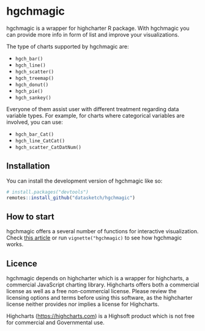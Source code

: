 
<!-- README.md is generated from README.Rmd. Please edit that file -->

# hgchmagic

<!-- badges: start -->
<!-- badges: end -->

hgchmagic is a wrapper for highcharter R package. With hgchmagic you can
provide more info in form of list and improve your visualizations.

The type of charts supported by hgchmagic are:

- `hgch_bar()`
- `hgch_line()`
- `hgch_scatter()`
- `hgch_treemap()`
- `hgch_donut()`
- `hgch_pie()`
- `hgch_sankey()`

Everyone of them assist user with different treatment regarding data
variable types. For example, for charts where categorical variables are
involved, you can use:

- `hgch_bar_Cat()`
- `hgch_line_CatCat()`
- `hgch_scatter_CatDatNum()`

## Installation

You can install the development version of hgchmagic like so:

``` r
# install.packages("devtools")
remotes::install_github("datasketch/hgchmagic")
```

## How to start

hgchmagic offers a several number of functions for interactive
visualization. Check
<a href="https://datasketch.github.io/hgchmagic/articles/hgchmagic.html" target="_blank">this
article</a> or run `vignette("hgchmagic)` to see how hgchmagic works.

## Licence

hgchmagic depends on highcharter which is a wrapper for highcharts, a
commercial JavaScript charting library. Highcharts offers both a
commercial license as well as a free non-commercial license. Please
review the licensing options and terms before using this software, as
the highcharter license neither provides nor implies a license for
Highcharts.

Highcharts (<https://highcharts.com>) is a Highsoft product which is not
free for commercial and Governmental use.
